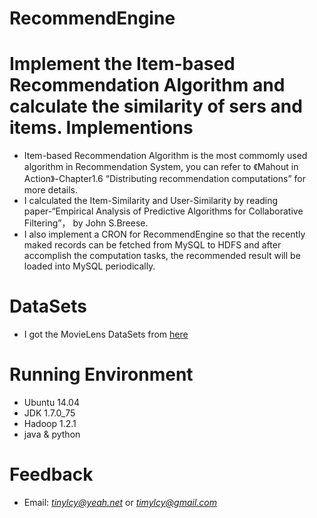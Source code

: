 # RecommendEngine
Implement the Item-based Recommendation Algorithm and calculate the similarity of sers and items.
Implementions
=====
* Item-based Recommendation Algorithm is the most commomly used algorithm in Recommendation System, you can refer to 《Mahout in Action》-Chapter1.6 “Distributing recommendation computations” for more details.
* I calculated the Item-Similarity and User-Similarity by reading paper-“Empirical Analysis of Predictive Algorithms for Collaborative Filtering”， by John S.Breese.
* I also implement a CRON for RecommendEngine so that the recently maked records can be fetched from MySQL to HDFS and after accomplish the computation tasks, the recommended result will be loaded into MySQL periodically. 

DataSets
==
* I got the MovieLens DataSets from [here][1]

Running Environment
===
* Ubuntu 14.04
* JDK 1.7.0_75
* Hadoop 1.2.1
* java & python

Feedback
===
* Email: *tinylcy@yeah.net* or *timylcy@gmail.com*


  [1]: http://grouplens.org/datasets/movielens/
